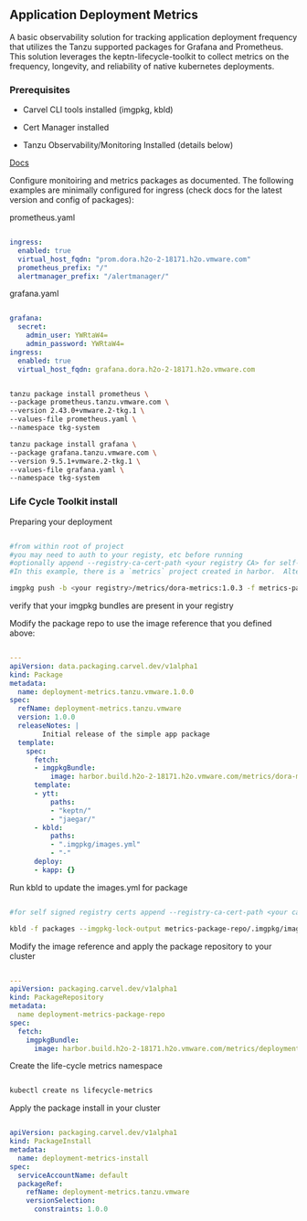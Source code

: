 ## Application Deployment Metrics

A basic observability solution for tracking application deployment frequency that utilizes the Tanzu supported packages for Grafana and Prometheus.  This solution leverages the keptn-lifecycle-toolkit to collect metrics on the frequency, longevity, and reliability of native kubernetes deployments.

### Prerequisites

- Carvel CLI tools installed (imgpkg, kbld)

- Cert Manager installed

- Tanzu Observability/Monitoring Installed (details below)

[Docs](https://docs.vmware.com/en/VMware-Tanzu-Kubernetes-Grid/2.2/using-tkg-22/workload-packages-monitoring.html)

Configure monitoiring and metrics packages as documented.  The following examples are minimally configured for ingress (check docs for the latest version and config of packages):

prometheus.yaml
```yaml

ingress:
  enabled: true
  virtual_host_fqdn: "prom.dora.h2o-2-18171.h2o.vmware.com"
  prometheus_prefix: "/"
  alertmanager_prefix: "/alertmanager/"

```

grafana.yaml
```yaml

grafana:
  secret:
    admin_user: YWRtaW4=
    admin_password: YWRtaW4=
ingress:
  enabled: true
  virtual_host_fqdn: grafana.dora.h2o-2-18171.h2o.vmware.com

```


```bash

tanzu package install prometheus \
--package prometheus.tanzu.vmware.com \
--version 2.43.0+vmware.2-tkg.1 \
--values-file prometheus.yaml \
--namespace tkg-system

tanzu package install grafana \
--package grafana.tanzu.vmware.com \
--version 9.5.1+vmware.2-tkg.1 \
--values-file grafana.yaml \
--namespace tkg-system

```

### Life Cycle Toolkit install

Preparing your deployment

```bash

#from within root of project
#you may need to auth to your registy, etc before running
#optionally append --registry-ca-cert-path <your registry CA> for self-signed registry certs
#In this example, there is a `metrics` project created in harbor.  Alter your tag based on your registry solution

imgpkg push -b <your registry>/metrics/dora-metrics:1.0.3 -f metrics-package/

```

verify that your imgpkg bundles are present in your registry

Modify the package repo to use the image reference that you defined above:

```yaml

---
apiVersion: data.packaging.carvel.dev/v1alpha1
kind: Package
metadata:
  name: deployment-metrics.tanzu.vmware.1.0.0
spec:
  refName: deployment-metrics.tanzu.vmware
  version: 1.0.0
  releaseNotes: |
        Initial release of the simple app package
  template:
    spec:
      fetch:
      - imgpkgBundle:
          image: harbor.build.h2o-2-18171.h2o.vmware.com/metrics/dora-metrics:1.0.2 #<--- update this
      template:
      - ytt:
          paths:
          - "keptn/"
          - "jaegar/"
      - kbld:
          paths:
          - ".imgpkg/images.yml"
          - "-"
      deploy:
      - kapp: {}

```

Run kbld to update the images.yml for package

```bash

#for self signed registry certs append --registry-ca-cert-path <your ca cert>

kbld -f packages --imgpkg-lock-output metrics-package-repo/.imgpkg/images.yml  


```
Modify the image reference and apply the package repository to your cluster

```yaml

---
apiVersion: packaging.carvel.dev/v1alpha1
kind: PackageRepository
metadata:
  name deployment-metrics-package-repo
spec:
  fetch:
    imgpkgBundle:
      image: harbor.build.h2o-2-18171.h2o.vmware.com/metrics/deployment-metrics-package-repo:1.0.0 #<--- update this

```

Create the life-cycle metrics namespace

```bash

kubectl create ns lifecycle-metrics

```

Apply the package install in your cluster

```yaml

apiVersion: packaging.carvel.dev/v1alpha1
kind: PackageInstall
metadata:
  name: deployment-metrics-install
spec:
  serviceAccountName: default
  packageRef:
    refName: deployment-metrics.tanzu.vmware
    versionSelection:
      constraints: 1.0.0

```